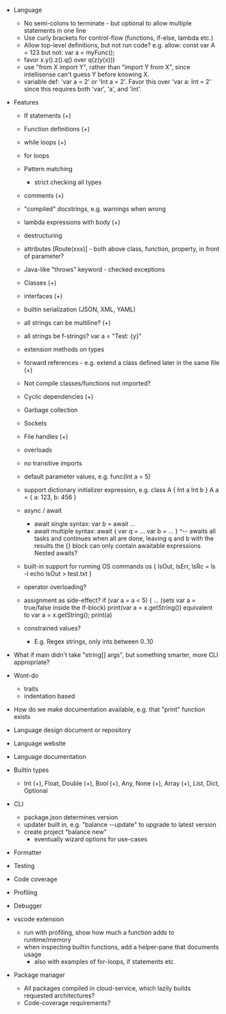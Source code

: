 - Language
    - No semi-colons to terminate - but optional to allow multiple statements in one line
    - Use curly brackets for control-flow (functions, if-else, lambda etc.)
    - Allow top-level definitions, but not run code?
        e.g. allow:
            const var A = 123
        but not:
            var a = myFunc();
    - favor x.y().z().q() over q(z(y(x)))
    - use "from X import Y", rather than "import Y from X", since intellisense can't guess Y before knowing X.
    - variable def: 'var a = 2' or 'Int a = 2'. Favor this over 'var a: Int = 2' since this requires both 'var', 'a', and 'Int'.
- Features
    - If statements (+)
    - Function definitions (+)
    - while loops (+)
    - for loops
    - Pattern matching
        - strict checking all types
    - comments (+)
    - "compiled" docstrings, e.g. warnings when wrong
    - lambda expressions with body (+)
    - destructuring
    - attributes [Route(xxx)] - both above class, function, property, in front of parameter?
    - Java-like "throws" keyword - checked exceptions
    - Classes (+)
    - interfaces (+)
    - builtin serialization (JSON, XML, YAML)
    - all strings can be multiline? (+)
    - all strings be f-strings?  var a = "Test: {y}"
    - extension methods on types
    - forward references - e.g. extend a class defined later in the same file (+)
    - Not compile classes/functions not imported?
    - Cyclic dependencies (+)
    - Garbage collection
    - Sockets
    - File handles (+)
    - overloads
    - no transitive imports
    - default parameter values, e.g. func(Int a = 5)
    - support dictionary initializer expression, e.g.
        class A {
            Int a
            Int b
        }
        A a = { a: 123, b: 456 }
    - async / await
        - await single syntax:
            var b = await ...
        - await multiple syntax:
            await {
                var q = ...
                var b = ...
            }
            ^-- awaits all tasks and continues when all are done, leaving q and b with the results
            the {} block can only contain awaitable expressions
            Nested awaits?
    - built-in support for running OS commands
        os {
            lsOut, lsErr, lsRc = ls -l
            echo lsOut > test.txt
        }

    - operator overloading?
    - assignment as side-effect?
        if (var a = a < 5) { ...            (sets var a = true/false inside the if-block)
        print(var a = x.getString())        equivalent to var a = x.getString(); print(a)
    - constrained values?
        - E.g. Regex strings, only ints between 0..10

- What if main didn't take "string[] args", but something smarter, more CLI appropriate?
- Wont-do
    - traits
    - indentation based
- How do we make documentation available, e.g. that "print" function exists
- Language design document or repository
- Language website
- Language documentation
- Builtin types
    - Int (+), Float, Double (+), Bool (+), Any, None (+), Array (+), List, Dict, Optional
- CLI
    - package.json determines version
    - updater built in, e.g. "balance --update" to upgrade to latest version
    - create project "balance new"
        - eventually wizard options for use-cases
- Formatter

- Testing

- Code coverage

- Profiling

- Debugger
- vscode extension
    - run with profiling, show how much a function adds to runtime/memory
    - when inspecting builtin functions, add a helper-pane that documents usage
        - also with examples of for-loops, if statements etc.

- Package manager
    - All packages compiled in cloud-service, which lazily builds requested architectures?
    - Code-coverage requirements?